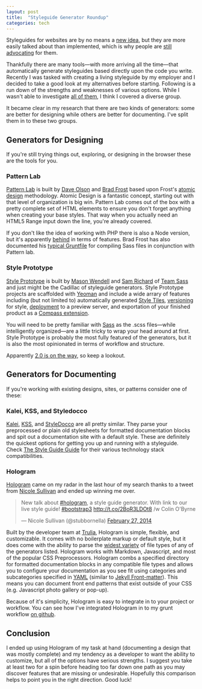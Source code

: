 ```yaml
---
layout: post
title:  "Styleguide Generator Roundup"
categories: tech
---
```


Styleguides for websites are by no means a [new idea], but they are more easily talked about than implemented, which is why people are [still advocating][1] for them.

Thankfully there are many tools—with more arriving all the time—that automatically generate styleguides based directly upon the code you write. Recently I was tasked with creating a living styleguide by my employer and I decided to take a good look at my alternatives before starting. Following is a run down of the strengths and weaknesses of  various options. While I wasn't able to investigate [all of them], I think I covered a diverse group.

It became clear in my research that there are two kinds of generators: some are better for designing while others are better for documenting. I've split them in to these two groups.

## Generators for Designing

If you're still trying things out, exploring, or designing in the browser these are the tools for you.

### Pattern Lab

[Pattern Lab] is built by [Dave Olson] and [Brad Frost] based upon Frost's [atomic design] methodology. Atomic Design is a fantastic concept, starting out with that level of organization is big win. Pattern Lab comes out of the box with a pretty complete set of HTML elements to ensure you don't forget anything when creating your base styles. That way when you actually need an HTML5 Range input down the line, you're already covered.

If you don't like the idea of working with PHP there is also a Node version, but it's apparently [behind] in terms of features. Brad Frost has also documented his [typical Gruntfile] for compiling Sass files in conjunction with Pattern lab.

### Style Prototype

[Style Prototype] is built by [Mason Wendell] and [Sam Richard] of [Team Sass] and just might be the Cadillac of styleguide generators. Style Prototype projects are scaffolded with [Yeoman] and include a wide arrary of features including (but not limited to) automatically generated [Style Tiles], [versioning] for style, [deployment] to a preview server, and exportation of your finished product as a [Compass extension].

You will need to be pretty familiar with [Sass] as the .scss files—while intelligently organized—are a little tricky to wrap your head around at first. Style Prototype is probably the most fully featured of the generators, but it is also the most opinionated in terms of workflow and structure.

Apparently [2.0 is on the way], so keep a lookout.

## Generators for Documenting

If you're working with existing designs, sites, or patterns consider one of these:

### Kalei, KSS, and Styledocco

[Kalei], [KSS], and [StyleDocco] are all pretty similar. They parse your preprocessed or plain old stylesheets for formatted documentation blocks and spit out a documentation site with a default style. These are definitely the quickest options for getting you up and running with a styleguide. Check [The Style Guide Guide] for their various technology stack compatibilities.

### Hologram

[Hologram] came on my radar in the last hour of my search thanks to a tweet from [Nicole Sullivan] and ended up winning me over.

<blockquote class="twitter-tweet" lang="en"><p>New talk about <a href="https://twitter.com/search?q=%23hologram&amp;src=hash">#hologram</a>, a style guide generator. With link to our live style guide! <a href="https://twitter.com/search?q=%23bootstrap3&amp;src=hash">#bootstrap3</a> <a href="http://t.co/2BoR3LDOt8">http://t.co/2BoR3LDOt8</a> /w Colin O&#39;Byrne</p>&mdash; Nicole Sullivan (@stubbornella) <a href="https://twitter.com/stubbornella/statuses/439078802019196929">February 27, 2014</a></blockquote>
<script async src="//platform.twitter.com/widgets.js" charset="utf-8"></script>

Built by the developer team at [Trulia], Hologram is simple, flexible, and customizable. It comes with no boilerplate markup or default style, but it does come with the ability to parse the [widest variety] of file types of any of the generators listed. Hologram works with Markdown, Javascript, and most of the popular CSS Preprocessors. Hologram combs a specified directory for formatted documentation blocks in any compatible file types and allows you to configure your documentation as you see fit using categories and subcategories specified in [YAML][2] (similar to [Jekyll Front-matter]). This means you can document front end patterns that exist outside of your CSS (e.g. Javascript photo gallery or pop-up).

Because of it's simplicity, Hologram is easy to integrate in to your project or workflow. You can see how I've integrated Hologram in to my grunt workflow [on github].

## Conclusion

I ended up using Hologram of my task at hand (documenting a design that was mostly complete) and my tendency as a developer to want the ability to customize, but all of the options have serious strengths. I suggest you take at least two for a spin before heading too far down one path as you may discover features that are missing or undesirable. Hopefully this comparison helps to point you in the right direction. Good luck!

[new idea]: http://24ways.org/2011/front-end-style-guides/
[1]: http://alistapart.com/article/creating-style-guides
[all of them]: http://vinspee.me/style-guide-guide/

[Pattern Lab]: http://patternlab.io/
[Dave Olson]: http://dmolsen.com/
[Brad Frost]: http://bradfrostweb.com/
[atomic design]: http://bradfrostweb.com/blog/post/atomic-web-design/
[behind]: https://twitter.com/brad_frost/status/457161455599910912
[typical Gruntfile]: https://gist.github.com/bradfrost/10906886

[Style Prototype]: https://github.com/Team-Sass/generator-style-prototype
[Mason Wendell]: http://thecodingdesigner.com/
[Sam Richard]: http://snugug.com/
[Team Sass]: https://github.com/Team-Sass
[Yeoman]: http://yeoman.io/
[Style Tiles]: http://styletil.es/
[versioning]: https://github.com/Team-Sass/generator-style-prototype#changing-version-number
[deployment]: https://github.com/Team-Sass/generator-style-prototype#exporting-final-site
[Compass extension]: https://github.com/Team-Sass/generator-style-prototype#creating-a-compass-extension
[Sass]: http://sass-lang.com/
[2.0 is on the way]: https://twitter.com/Snugug/status/457266943637348352

[Kalei]: http://kaleistyleguide.com/
[KSS]: http://warpspire.com/kss/
[StyleDocco]: http://jacobrask.github.io/styledocco/
[The Style Guide Guide]: http://vinspee.me/style-guide-guide/

[Hologram]: http://trulia.github.io/hologram/
[Nicole Sullivan]: http://www.stubbornella.org/
[Trulia]: https://github.com/trulia
[on github]: https://github.com/natgeo/mortar/blob/develop/gruntfile.coffee
[widest variety]: https://github.com/trulia/hologram#supported-preprocessorsfile-types
[2]: https://github.com/trulia/hologram#document-yaml-section
[Jekyll Front-matter]: http://jekyllrb.com/docs/frontmatter/

